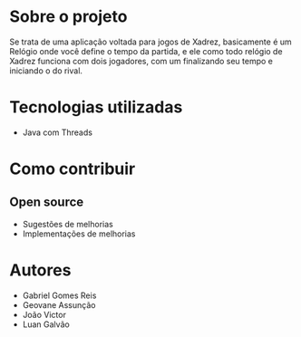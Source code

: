 # Sobre o projeto

Se trata de uma aplicação voltada para jogos de Xadrez, basicamente é um Relógio onde você define o tempo da partida, e ele como todo relógio de Xadrez funciona com dois jogadores, com um finalizando seu tempo e iniciando o do rival.

# Tecnologias utilizadas
- Java com Threads


# Como contribuir
## Open source
- Sugestões de melhorias
- Implementações de melhorias

# Autores

- Gabriel Gomes Reis
- Geovane Assunção
- João Victor
- Luan Galvão
